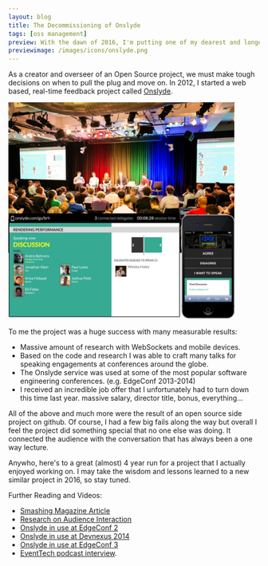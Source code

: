```yaml
---
layout: blog
title: The Decommissioning of Onslyde
tags: [oss management]
preview: With the dawn of 2016, I'm putting one of my dearest and longest running open source projects, Onslyde, to rest. 
previewimage: /images/icons/onslyde.png
---
```


As a creator and overseer of an Open Source project, we must make tough decisions on when to pull the plug and move on. In 2012,
I started a web based, real-time feedback project called [Onslyde](http://wesleyhales.com/blog/2013/02/25/How-Collective-Wisdom-Shapes-a-Talk/). 

<img style="max-width:90%" src="/images/posts/2015-12-23/edge1-panel-detail-large-opt.png"/>

To me the project was a huge success with many measurable results: 

* Massive amount of research with WebSockets and mobile devices.
* Based on the code and research I was able to craft many talks for speaking engagements at conferences around the globe.
* The Onslyde service was used at some of the most popular software engineering conferences. (e.g. EdgeConf 2013-2014)
* I received an incredible job offer that I unfortunately had to turn down this time last year. massive salary, director title, bonus, everything...

All of the above and much more were the result of an open source side project on github. Of course, I had a few big fails
 along the way but overall I feel the project did something special that no one else was doing. It connected the audience with the
 conversation that has always been a one way lecture.

Anywho, here's to a great (almost) 4 year run for a project that I actually enjoyed working on. I may take the wisdom and lessons 
learned to a new similar project in 2016, so stay tuned.

Further Reading and Videos:

* [Smashing Magazine Article](http://coding.smashingmagazine.com/2013/11/20/reinventing-the-tech-conference-experience/)
* [Research on Audience Interaction](http://wesleyhales.com/blog/2013/02/25/How-Collective-Wisdom-Shapes-a-Talk/)
* [Onslyde in use at EdgeConf 2](http://labs.ft.com/2013/10/thoughts-from-edge-2/)
* [Onslyde in use at Devnexus 2014](http://wesleyhales.com/blog/2014/02/26/A-More-Better-Conference-Experience/)
* [Onslyde in use at EdgeConf 3](https://www.christianheilmann.com/2014/03/22/edgeconf-3-just-be-there-next-time-trust-me/)
* [EventTech podcast interview](http://eventtech.co/2014/01/24/wesley-hales-creator-of-onslyde/).

<br/>
<br/>
